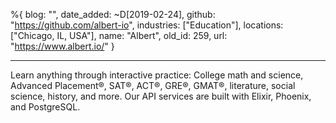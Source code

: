 %{
  blog: "",
  date_added: ~D[2019-02-24],
  github: "https://github.com/albert-io",
  industries: ["Education"],
  locations: ["Chicago, IL, USA"],
  name: "Albert",
  old_id: 259,
  url: "https://www.albert.io/"
}

---

Learn anything through interactive practice: College math and science, Advanced Placement®, SAT®, ACT®, GRE®, GMAT®, literature, social science, history, and more. Our API services are built with Elixir, Phoenix, and PostgreSQL.
